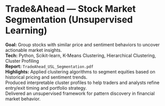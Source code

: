 # Trade&Ahead — Stock Market Segmentation (Unsupervised Learning)

**Goal:** Group stocks with similar price and sentiment behaviors to uncover actionable market insights.  
**Tech:** Python, Scikit-learn, K-Means Clustering, Hierarchical Clustering, Cluster Profiling  
**Report:** `TradeAhead_USL_Segmentation.pdf`  
**Highlights:** Applied clustering algorithms to segment equities based on historical pricing and sentiment trends.  
Produced interpretable cluster profiles to help traders and analysts refine entry/exit timing and portfolio strategy.  
Delivered an unsupervised framework for pattern discovery in financial market behavior.
